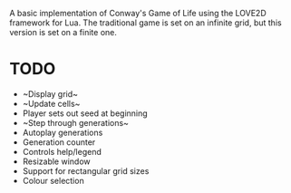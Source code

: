A basic implementation of Conway's Game of Life using the LOVE2D framework for Lua.
The traditional game is set on an infinite grid, but this version is set on a finite one.

# TODO
- ~Display grid~
- ~Update cells~
- Player sets out seed at beginning
- ~Step through generations~
- Autoplay generations
- Generation counter
- Controls help/legend
- Resizable window
- Support for rectangular grid sizes
- Colour selection

